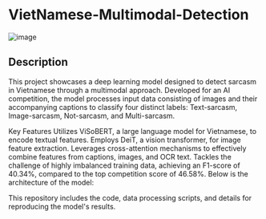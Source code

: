# VietNamese-Multimodal-Detection
![image]([image\edited_pipeline.png](https://github.com/KinhNguyenVan/VietNamese-MultiModal-Sarcasm-Detection/blob/main/image/edited_pipeline.png))
## Description
This project showcases a deep learning model designed to detect sarcasm in Vietnamese through a multimodal approach. Developed for an AI competition, the model processes input data consisting of images and their accompanying captions to classify four distinct labels: Text-sarcasm, Image-sarcasm, Not-sarcasm, and Multi-sarcasm.

Key Features
Utilizes ViSoBERT, a large language model for Vietnamese, to encode textual features.
Employs DeiT, a vision transformer, for image feature extraction.
Leverages cross-attention mechanisms to effectively combine features from captions, images, and OCR text.
Tackles the challenge of highly imbalanced training data, achieving an F1-score of 40.34%, compared to the top competition score of 46.58%.
Below is the architecture of the model:


This repository includes the code, data processing scripts, and details for reproducing the model's results.
